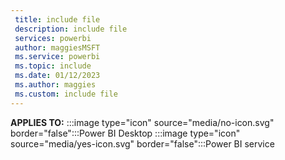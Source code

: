 ```yaml
---
 title: include file
 description: include file
 services: powerbi
 author: maggiesMSFT
 ms.service: powerbi
 ms.topic: include
 ms.date: 01/12/2023
 ms.author: maggies
 ms.custom: include file
---
```


**APPLIES TO:** :::image type="icon" source="media/no-icon.svg" border="false":::Power&nbsp;BI&nbsp;Desktop :::image type="icon" source="media/yes-icon.svg" border="false":::Power&nbsp;BI&nbsp;service